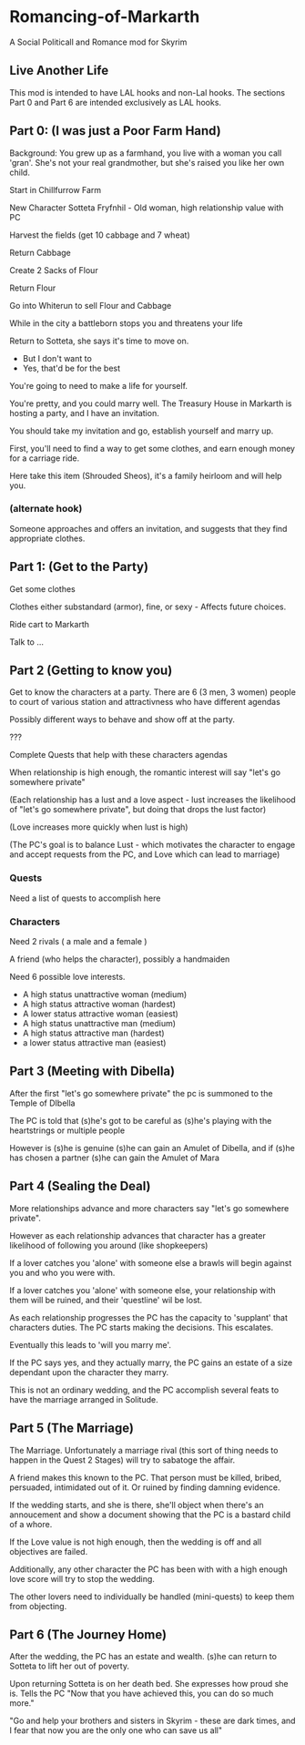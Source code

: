# Romancing-of-Markarth
A Social Politicall and Romance mod for Skyrim


## Live Another Life
This mod is intended to have LAL hooks and non-Lal hooks.  The sections Part 0 and Part 6 are intended exclusively as LAL hooks.

## Part 0: (I was just a Poor Farm Hand)
Background: You grew up as a farmhand, you live with a woman you call 'gran'.  She's not your real grandmother, but she's raised you like her own child.

Start in Chillfurrow Farm

New Character Sotteta Fryfnhil - Old woman, high relationship value with PC

Harvest the fields (get 10 cabbage and 7 wheat)

Return Cabbage

Create 2 Sacks of Flour

Return Flour

Go into Whiterun to sell Flour and Cabbage

While in the city a battleborn stops you and threatens your life

Return to Sotteta, she says it's time to move on. 
  - But I don't want to
  - Yes, that'd be for the best

You're going to need to make a life for yourself.

You're pretty, and you could marry well.  The Treasury House in Markarth is hosting a party, and I have an invitation.

You should take my invitation and go, establish yourself and marry up.

First, you'll need to find a way to get some clothes, and earn enough money for a carriage ride.

Here take this item (Shrouded Sheos), it's a family heirloom and will help you.

### (alternate hook)
  Someone approaches and offers an invitation, and suggests that they find appropriate clothes.
   
## Part 1: (Get to the Party)
  Get some clothes
  
  Clothes either substandard (armor), fine, or sexy - Affects future choices.
  
  Ride cart to Markarth
  
  Talk to ...
 
## Part 2 (Getting to know you)
  Get to know the characters at a party.  There are 6 (3 men, 3 women) people to court of various station and attractivness who have different agendas
  
  Possibly different ways to behave and show off at the party.
  
  ???
  
  Complete Quests that help with these characters agendas
  
  When relationship is high enough, the romantic interest will say "let's go somewhere private"
  
  (Each relationship has a lust and a love aspect - lust increases the likelihood of "let's go somewhere private", but doing that drops the lust factor)
  
  (Love increases more quickly when lust is high)
  
  (The PC's goal is to balance Lust - which motivates the character to engage and accept requests from the PC, and Love which can lead to marriage)

### Quests
  Need a list of quests to accomplish here

### Characters
  Need 2 rivals ( a male and a female )
  
  A friend (who helps the character), possibly a handmaiden
  
  Need 6 possible love interests.
   - A high status unattractive woman (medium)
   - A high status attractive woman (hardest)
   - A lower status attractive woman (easiest)
   - A high status unattractive man (medium)
   - A high status attractive man (hardest)
   - a lower status attractive man (easiest)
  
## Part 3 (Meeting with Dibella)
  After the first "let's go somewhere private" the pc is summoned to the Temple of DIbella

  The PC is told that (s)he's got to be careful as (s)he's playing with the heartstrings or multiple people
  
  However is (s)he is genuine (s)he can gain an Amulet of Dibella, and if (s)he has chosen a partner (s)he can gain the Amulet of Mara
 
## Part 4 (Sealing the Deal)
  More relationships advance and more characters say "let's go somewhere private".
  
  However as each relationship advances that character has a greater likelihood of following you around (like shopkeepers)
  
  If a lover catches you 'alone' with someone else a brawls will begin against you and who you were with.
  
  If a lover catches you 'alone' with someone else, your relationship with them will be ruined, and their 'questline' wil be lost.
  
  As each relationship progresses the PC has the capacity to 'supplant' that characters duties. The PC starts making the decisions.  This escalates.
  
  Eventually this leads to 'will you marry me'. 
  
  If the PC says yes, and they actually marry, the PC gains an estate of a size dependant upon the character they marry.
  
  This is not an ordinary wedding, and the PC accomplish several feats to have the marriage arranged in Solitude.
 
## Part 5 (The Marriage)
  The Marriage.  Unfortunately a marriage rival (this sort of thing needs to happen in the Quest 2 Stages) will try to sabatoge the affair.
  
  A friend makes this known to the PC.  That person must be killed, bribed, persuaded, intimidated out of it.  Or ruined by finding damning evidence.
  
  If the wedding starts, and she is there, she'll object when there's an annoucement and show a document showing that the PC is a bastard child of a whore.
  
  If the Love value is not high enough, then the wedding is off and all objectives are failed.
  
  Additionally, any other character the PC has been with with a high enough love score will try to stop the wedding. 
  
  The other lovers need to individually be handled (mini-quests) to keep them from objecting.
 
## Part 6 (The Journey Home)
  After the wedding, the PC has an estate and wealth.  (s)he can return to Sotteta to lift her out of poverty.
  
  Upon returning Sotteta is on her death bed.  She expresses how proud she is.  Tells the PC "Now that you have achieved this, you can do so much more."
  
  "Go and help your brothers and sisters in Skyrim - these are dark times, and I fear that now you are the only one who can save us all"
    

